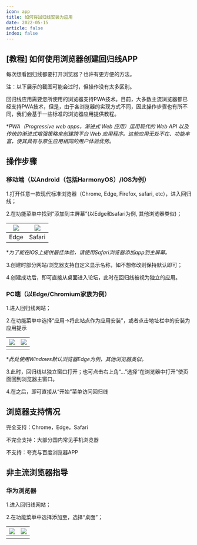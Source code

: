 ```yaml
---
icon: app
title: 如何将回归线安装为应用
date: 2022-05-15
article: false
index: false
---
```


## [教程] 如何使用浏览器创建回归线APP

每次想看回归线都要打开浏览器？也许有更方便的方法。

注：以下展示的截图可能会过时，但操作没有太多区别。

回归线应用需要您所使用的浏览器支持PWA技术。目前，大多数主流浏览器都已经支持PWA技术，但是，由于各浏览器的实现方式不同，因此操作步骤也有所不同，我们会基于一些标准的浏览器应用提供教程。

**PWA（Progressive web apps，渐进式 Web 应用）运用现代的 Web API 以及传统的渐进式增强策略来创建跨平台 Web 应用程序。这些应用无处不在、功能丰富，使其具有与原生应用相同的用户体验优势。*

## 操作步骤

### 移动端（以Android（包括HarmonyOS）/IOS为例）

1.打开任意一款现代标准浏览器（Chrome, Edge, Firefox, safari, etc），进入回归线；

2.在功能菜单中找到“添加到主屏幕”(以Edge和safari为例, 其他浏览器类似)；

| ![](/pwa/guide-mo1.webp) | ![](/pwa/guide-mo2.webp) |
| :-: | :-: |
| Edge | Safari |

**为了能在IOS上提供最佳体验，请使用Safari浏览器添加app到主屏幕。*

3.创建时部分网站/浏览器支持自定义显示名称，如不想修改则保持默认即可；

4.创建成功后，即可直接从桌面进入论坛，此时在回归线被视为独立的应用。

### PC端（以Edge/Chromium家族为例）

1.进入回归线网站；

2.在功能菜单中选择“应用→将此站点作为应用安装”，或者点击地址栏中的安装为应用提示

| ![](/pwa/guide-pc1.webp) | ![](/pwa/guide-pc2.webp) |
| :-: | :-: |
| | |

**此处使用Windows默认浏览器Edge为例，其他浏览器类似。*

3.此时，回归线以独立窗口打开；也可点击右上角“…”选择“在浏览器中打开”使页面回到浏览器主窗口。

4.在之后，即可直接从“开始”菜单访问回归线

## 浏览器支持情况

完全支持：Chrome，Edge，Safari

不完全支持：大部分国内常见手机浏览器

不支持：夸克与百度浏览器APP

## 非主流浏览器指导

### 华为浏览器

1.进入回归线网站；

2.在功能菜单中选择添加至，选择“桌面”；

| ![](/pwa/guide-mo-hw1.webp) | ![](/pwa/guide-mo-hw2.webp) |
| :-: | :-: |
| | |